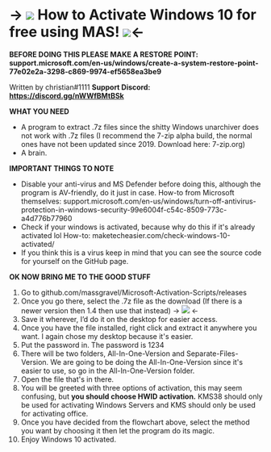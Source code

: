 # -> ![](https://cdn.discordapp.com/emojis/311522715532263424.png?size=64) How to Activate Windows 10 for free using MAS! ![](https://cdn.discordapp.com/emojis/311522715532263424.png?size=64)<-

**BEFORE DOING THIS PLEASE MAKE A RESTORE POINT: support.microsoft.com/en-us/windows/create-a-system-restore-point-77e02e2a-3298-c869-9974-ef5658ea3be9**

Written by christian#1111
**Support Discord: https://discord.gg/nWWfBMtBSk**

**WHAT YOU NEED**
- A program to extract .7z files since the shitty Windows unarchiver does not work with .7z files (I recommend the 7-zip alpha build, the normal ones have not been updated since 2019. Download here: 7-zip.org)
- A brain.

**IMPORTANT THINGS TO NOTE**
- Disable your anti-virus and MS Defender before doing this, although the program is AV-friendly, do it just in case. 
How-to from Microsoft themselves: support.microsoft.com/en-us/windows/turn-off-antivirus-protection-in-windows-security-99e6004f-c54c-8509-773c-a4d776b77960
- Check if your windows is activated, because why do this if it's already activated lol
How-to: maketecheasier.com/check-windows-10-activated/
- If you think this is a virus keep in mind that you can see the source code for yourself on the GitHub page.

**OK NOW BRING ME TO THE GOOD STUFF**
1. Go to github.com/massgravel/Microsoft-Activation-Scripts/releases
2. Once you go there, select the .7z file as the download (If there is a newer version then 1.4 then use that instead)
-> ![](https://i.imgur.com/zXE6pqk.png) <-
3. Save it wherever, I’d do it on the desktop for easier access.
4. Once you have the file installed, right click and extract it anywhere you want. I again chose my desktop because it's easier.
5. Put the password in. The password is 1234
6. There will be two folders, All-In-One-Version and Separate-Files-Version. We are going to be doing the All-In-One-Version since it's easier to use, so go in the All-In-One-Version folder.
7. Open the file that's in there.
8. You will be greeted with three options of activation, this may seem confusing, but **you should choose HWID activation.** KMS38 should only be used for activating Windows Servers and KMS should only be used for activating office.
9. Once you have decided from the flowchart above, select the method you want by choosing it then let the program do its magic.
10. Enjoy Windows 10 activated.
